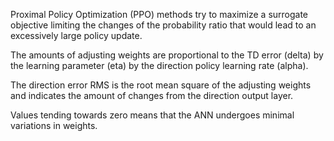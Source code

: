Proximal Policy Optimization (PPO)
methods try to maximize a surrogate objective limiting the changes of the probability ratio that would lead to an excessively large policy update.

The amounts of adjusting weights are proportional to the TD error (delta) by the learning parameter (eta) by the direction policy learning rate (alpha).

The direction error RMS is the root mean square of the adjusting weights and indicates the amount of changes from the direction output layer.

Values tending towards zero means that the ANN undergoes minimal variations in weights.